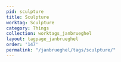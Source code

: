 ```yaml
---
pid: sculpture
title: Sculpture
worktag: Sculpture
category: Things
collection: worktags_janbrueghel
layout: tagpage_janbrueghel
order: '147'
permalink: "/janbrueghel/tags/sculpture/"
---
```

